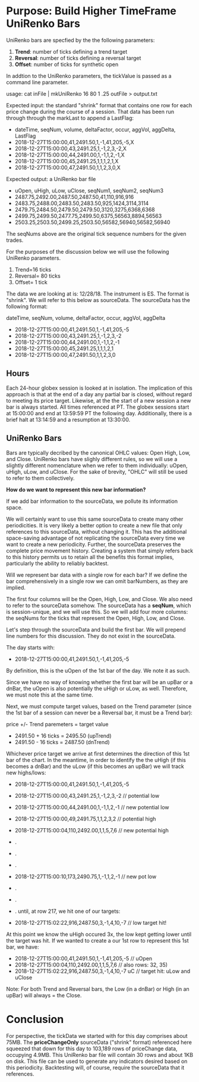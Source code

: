 Purpose: Build Higher TimeFrame UniRenko Bars
===============
UniRenko bars are specfied by the the following parameters:

1. **Trend**: number of ticks defining a trend target
2. **Reversal**: number of ticks defining a reversal target
3. **Offset**: number of ticks for synthetic open

In addtion to the UniRenko parameters, the tickValue is passed as a 
command line parameter.  

usage: cat inFile | mkUniRenko 16 80 1 .25 outFile > output.txt

Expected input: the standard "shrink" format that contains one row for each
price change during the course of a session.  That data has been run through 
through the markLast to append a LastFlag:

- dateTime, seqNum, volume, deltaFactor, occur, aggVol, aggDelta, LastFlag
- 2018-12-27T15:00:00,41,2491.50,1,-1,41,205,-5,X
- 2018-12-27T15:00:00,43,2491.25,1,-1,2,3,-2,X
- 2018-12-27T15:00:00,44,2491.00,1,-1,1,2,-1,X
- 2018-12-27T15:00:00,45,2491.25,1,1,1,2,1,X
- 2018-12-27T15:00:00,47,2491.50,1,1,2,3,0,X

Expected output: a UniRenko bar file

- uOpen, uHigh, uLow, uClose, seqNum1, seqNum2, seqNum3
- 2487.75,2492.00,2487.50,2487.50,41,110,916,916
- 2483.75,2488.00,2483.50,2483.50,925,1424,3114,3114
- 2479.75,2484.50,2479.50,2479.50,3120,3275,6368,6368
- 2499.75,2499.50,2477.75,2499.50,6375,56563,8894,56563
- 2503.25,2503.50,2499.25,2503.50,56582,56940,56582,56940

The seqNums above are the original tick sequence numbers for the given trades.

For the purposes of the discussion below we will use the following UniRenko parameters.

1. Trend=16 ticks
2. Reversal= 80 ticks
3. Offset= 1 tick

The data we are looking at is: 12/28/18.
The instrument is ES.
The format is "shrink". We will refer to this below as sourceData.
The sourceData has the following format:

dateTime, seqNum, volume, deltaFactor, occur, aggVol, aggDelta

- 2018-12-27T15:00:00,41,2491.50,1,-1,41,205,-5
- 2018-12-27T15:00:00,43,2491.25,1,-1,2,3,-2
- 2018-12-27T15:00:00,44,2491.00,1,-1,1,2,-1
- 2018-12-27T15:00:00,45,2491.25,1,1,1,2,1
- 2018-12-27T15:00:00,47,2491.50,1,1,2,3,0

Hours
----

Each 24-hour globex session is looked at in isolation. The implication of this 
approach is that at the end of a day any partial bar is closed, without regard 
to meeting its price target. Likewise, at the the start of a new session a new 
bar is always started. All times referenced at PT.  The globex sessions start 
at 15:00:00 and end at 13:59:59 PT the following day. Additionally, there is a
brief halt at 13:14:59 and a resumption at 13:30:00.

UniRenko Bars
-------

Bars are typically decribed by the canonical OHLC values: Open High, Low, 
and Close.  UniRenko bars have slighly different rules, so we will use a slightly
different nomenclature when we refer to them individually: uOpen, uHigh, uLow, 
and uClose. For the sake of brevity, "OHLC" will still be used to refer to them 
collectively.

**How do we want to represent this new bar information?**

If we add bar information to the sourceData, we pollute its information space.  
 
We will certainly want to use this same sourceData to create many other 
periodicities.  It is very likely a better option to create a new file that 
only references to this sourceData, without changing it.  This has the additional 
space-saving advantage of not replicating the sourceData every time we want to 
create a new periodicity. Further, the sourceData preserves the complete price 
movement history.  Creating a system that simply refers back to this history 
permits us to retain all the benefits this format implies, particularly the 
ability to reliably backtest.

Will we represent bar data with a single row for each bar? If we define the bar 
comprehensively in a single row we can omit barNumbers, as they are implied.  

The first four columns will be the Open, High, Low, and Close. 
We also need to refer to the sourceData somehow.  The sourceData has a 
**seqNum**, which is session-unique, and we will use this. So we will add four more columns: the seqNums for the ticks that represent the Open, High, Low, and Close.


Let's step through the sourceData and build the first bar.  We will prepend 
line numbers for this discussion. They do not exist in the sourceData.

The day starts with:

- 2018-12-27T15:00:00,41,2491.50,1,-1,41,205,-5

By definition, this is the uOpen of the 1st bar of the day. We note it as such.

Since we have no way of knowing whether the first bar will be an upBar or a dnBar, 
the uOpen is also potentially the uHigh or uLow, as well.  Therefore, we must 
note this at the same time. 

Next, we must compute target values, based on the Trend parameter 
(since the 1st bar of a session can never be a Reversal bar, it must be a 
Trend bar): 

price +/- Trend paremeters = target value

- 2491.50 + 16 ticks = 2495.50 (upTrend)
- 2491.50 - 16 ticks = 2487.50 (dnTrend)

Whichever price target we arrive at first determines the direction of this 
1st bar of the chart. In the meantime, in order to identify the the 
uHigh (if this becomes a dnBar) and the uLow (if this becomes an upBar) 
we will track new highs/lows:

- 2018-12-27T15:00:00,41,2491.50,1,-1,41,205,-5
- 2018-12-27T15:00:00,43,2491.25,1,-1,2,3,-2  // potential low
- 2018-12-27T15:00:00,44,2491.00,1,-1,1,2,-1  // new potential low
- 2018-12-27T15:00:00,49,2491.75,1,1,2,3,2    // potential high
- 2018-12-27T15:00:04,110,2492.00,1,1,5,7,6   // new potential high
- .
- .
- .
- 2018-12-27T15:00:10,173,2490.75,1,-1,1,2,-1 // new pot low
- .
- .
- .
until, at row 217, we hit one of our targets:

- 2018-12-27T15:02:22,916,2487.50,3,-1,4,10,-7 // low target hit!

At this point we know the uHigh occured 3x, the low kept getting lower until 
the target was hit. If we wanted to create a our 1st row to represent this
1st bar, we have:

- 2018-12-27T15:00:00,41,2491.50,1,-1,41,205,-5 // uOpen
- 2018-12-27T15:00:04,110,2492.00,1,1,5,7,6 // also rows: 32, 35)
- 2018-12-27T15:02:22,916,2487.50,3,-1,4,10,-7 uC // target hit: uLow and uClose 


Note: For both Trend and Reversal bars, the Low (in a dnBar) or High (in an upBar) 
will always = the Close.  

Conclusion
==========
For perspective, the tickData we started with for this day comprises about 75MB.
The **priceChangeOnly** sourceData ("shrink" format) referenced here squeezed that down for this day to 103,189 rows of priceChange data, occupying 4.9MB. This UniRenko bar 
file will contain 30 rows and about 1KB on disk. This file can be used to 
generate any indicators desired based on this periodicity. Backtesting will, 
of course, require the sourceData that it references.




